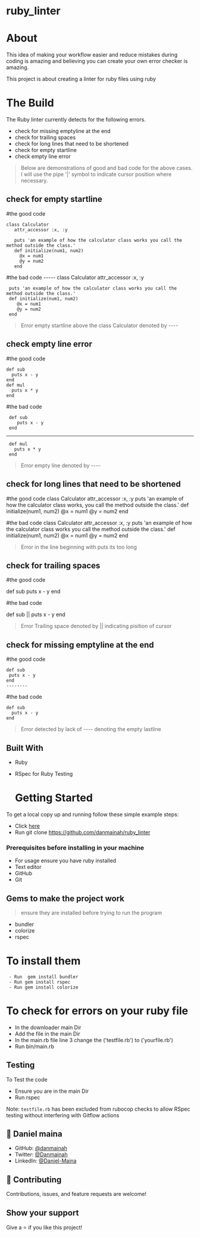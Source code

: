 # ruby_linter
# About 
  
  This idea of making your workflow easier and reduce mistakes during coding is amazing 
  and believing you can create your own error checker is amazing.

  This project is about creating a linter for ruby files using ruby 

  # The Build
  The  Ruby linter currently detects for the following errors.
- check for missing emptyline at the end
- check for trailing spaces
- check for long lines that need to be shortened
- check for empty startline
- check empty line error

> Below are demonstrations of good and bad code for the above cases. I will use the pipe '|' symbol to indicate cursor position where necessary.
> 
 ## check for empty startline
  #the good code

    class Calculator
       attr_accessor :x, :y

       puts 'an example of how the calculator class works you call the method outside the class.'
       def initialize(num1, num2)
         @x = num1
         @y = num2
       end
  
  #the bad code
     -----
     class Calculator
     attr_accessor :x, :y

     puts 'an example of how the calculator class works you call the method outside the class.'
     def initialize(num1, num2)
        @x = num1
        @y = num2
     end
 >  Error  empty startline above the class Calculator denoted by ----

  ## check empty line error

  #the good code
  
    def sub
      puts x - y
    end
    def mul   
      puts x * y
    end

   #the bad code
   
     def sub
        puts x - y
     end
  -----
     def mul   
       puts x * y
     end
 >Error  empty line denoted by ----

 ## check for long lines that need to be shortened
 #the good code
  class Calculator
    attr_accessor :x, :y
     puts 'an example of how the calculator class works,
     you call the method outside the class.'
    def initialize(num1, num2)
      @x = num1
      @y = num2
    end

  #the bad code
    class Calculator
      attr_accessor :x, :y
      puts 'an example of how the calculator class works you call the method outside the class.'
      def initialize(num1, num2)
        @x = num1
        @y = num2
      end
 > Error in the line beginning with puts its too long

   ## check for trailing spaces
 #the good code
 
   def sub
    puts x - y
   end

  #the bad code
  
   def sub  ||
    puts x - y
   end
  >Error Trailing space denoted by || indicating pisition of cursor

  ## check for missing emptyline at the end
  #the good code
  
    def sub
     puts x - y
    end
    --------

  #the bad code
  
    def sub
      puts x - y
    end
  > Error detected by lack of ---- denoting the empty lastline

## Built With
- Ruby
- RSpec for Ruby Testing

 
  # Getting Started
To get a local copy up and running follow these simple example steps:
- Click [here](https://github.com/danmainah/ruby_linter) 
- Run git clone https://github.com/danmainah/ruby_linter 


### Prerequisites before installing in your machine
- For usage ensure you have ruby installed
- Text editor
- GitHub
- Git

## Gems to make the project work
> ensure they are installed before trying to run the program
 -  bundler
 - colorize
 -  rspec
   
  # To install them
     - Run  gem install bundler
     - Run gem install rspec 
     - Run gem install colorize 


# To check for errors on your ruby file
 - In the downloader main Dir
 - Add the file in the main Dir
 - In the main.rb file line 3 change the ('testfile.rb') to  ('yourfile.rb')
 - Run bin/main.rb

 ## Testing
 
 To Test the code 
 - Ensure you are in the main Dir
 - Run rspec

Note: `testfile.rb` has been excluded from rubocop checks to allow RSpec testing without interfering with Gitflow actions


## 👤 **Daniel maina**

- GitHub: [@danmainah](https://github.com/danmainah)
- Twitter: [@Danmainah](https://twitter.com/dan_mainah)
- LinkedIn: [@Daniel-Maina](www.linkedin.com/in/daniel-maina-315a38191)

## 🤝 Contributing

Contributions, issues, and feature requests are welcome!

## Show your support

Give a ⭐️ if you like this project!

